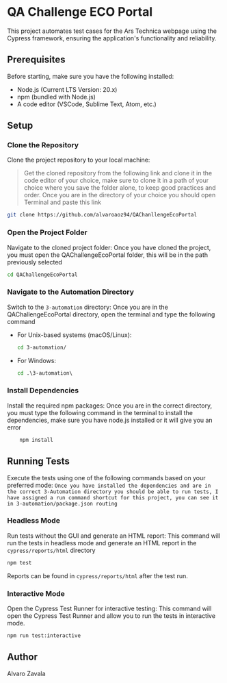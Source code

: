 # QA Challenge ECO Portal

This project automates test cases for the Ars Technica webpage using the Cypress framework, ensuring the application's functionality and reliability.

## Prerequisites

Before starting, make sure you have the following installed:
- Node.js (Current LTS Version: 20.x)
- npm (bundled with Node.js)
- A code editor (VSCode, Sublime Text, Atom, etc.)

## Setup

### Clone the Repository

Clone the project repository to your local machine:

>Get the cloned repository from the following link and clone it in the code editor of your choice, make sure to clone it in a path of your choice where you save the folder alone, to keep good practices and order. Once you are in the directory of your choice you should open Terminal and paste this link

```bash
git clone https://github.com/alvaroaoz94/QAChanllengeEcoPortal
```

### Open the Project Folder

Navigate to the cloned project folder:
Once you have cloned the project, you must open the QAChallengeEcoPortal folder, this will be in the path previously selected

```bash
cd QAChallengeEcoPortal
```

### Navigate to the Automation Directory

Switch to the `3-automation` directory:
Once you are in the QAChallengeEcoPortal directory, open the terminal and type the following command

- For Unix-based systems (macOS/Linux):
    
    ```bash
    cd 3-automation/
    ```
- For Windows:
    
    ```bat
    cd .\3-automation\
    ```

### Install Dependencies

Install the required npm packages:
Once you are in the correct directory, you must type the following command in the terminal to install the dependencies, make sure you have node.js installed or it will give you an error

```bash
    npm install
```

## Running Tests

Execute the tests using one of the following commands based on your preferred mode:
`
Once you have installed the dependencies and are in the correct 3-Automation directory you should be able to run tests, I have assigned a run command shortcut for this project, you can see it in 3-automation/package.json routing
`

### Headless Mode

Run tests without the GUI and generate an HTML report:
This command will run the tests in headless mode and generate an HTML report in the `cypress/reports/html` directory

```bash
npm test
```

Reports can be found in `cypress/reports/html` after the test run.

### Interactive Mode

Open the Cypress Test Runner for interactive testing:
This command will open the Cypress Test Runner and allow you to run the tests in interactive mode. 
    
```bash
npm run test:interactive
```

## Author

Alvaro Zavala
